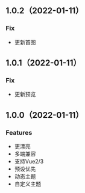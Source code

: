 ## 1.0.2（2022-01-11）
### Fix
- 更新首图

## 1.0.1（2022-01-11）
### Fix
- 更新预览

## 1.0.0（2022-01-11）
### Features

-  更漂亮
-  多端兼容
-  支持Vue2/3
-  预设优先
-  动态主题
-  自定义主题
